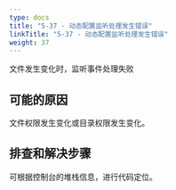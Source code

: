 ```yaml
---
type: docs
title: "5-37 - 动态配置监听处理发生错误"
linkTitle: "5-37 - 动态配置监听处理发生错误"
weight: 37
---
```

文件发生变化时，监听事件处理失败

## 可能的原因

文件权限发生变化或目录权限发生变化。

## 排查和解决步骤

可根据控制台的堆栈信息，进行代码定位。

<p style="margin-top: 3rem;"> </p>